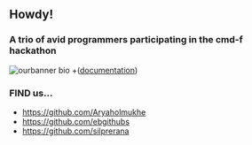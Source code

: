 ## Howdy!
### A trio of avid programmers participating in the cmd-f hackathon
![ourbanner](https://i.gyazo.com/08eb637d827e73879e2d210fa2b91484.png)
bio +([documentation](https://docs.google.com/document/d/1odZqdXk3n6Y2Jv6QFhPMOyg7D4kxFA0uH007OfwzN_8/edit?usp=sharing))
### **FIND us...** 
- https://github.com/Aryaholmukhe
- https://github.com/ebgithubs
- https://github.com/silprerana
